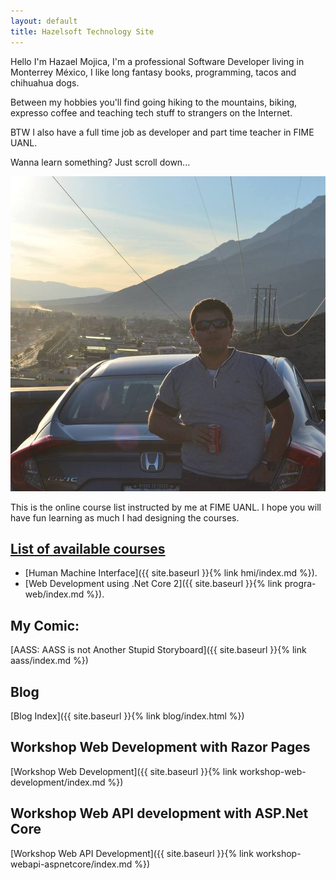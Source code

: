 ```yaml
---
layout: default
title: Hazelsoft Technology Site
---
```


Hello I'm Hazael Mojica, I'm a professional Software Developer living in Monterrey México, I like long fantasy books, programming, tacos and chihuahua dogs.

Between my hobbies you'll find going hiking to the mountains, biking, expresso coffee and teaching tech stuff to strangers on the Internet.

BTW I also have a full time job as developer and part time teacher in FIME UANL.

Wanna learn something? Just scroll down...

![](assets/images/yomerengues.jpg)

This is the online course list instructed by me at FIME UANL. I hope you will have fun learning as much I had designing the courses.

## [List of available courses](#header-1)
* [Human Machine Interface]({{ site.baseurl }}{% link hmi/index.md %}).
* [Web Development using .Net Core 2]({{ site.baseurl }}{% link progra-web/index.md %}).

## My Comic:

[AASS: AASS is not Another Stupid Storyboard]({{ site.baseurl }}{% link aass/index.md %})

## Blog
[Blog Index]({{ site.baseurl }}{% link blog/index.html %})

## Workshop Web Development with Razor Pages
[Workshop Web Development]({{ site.baseurl }}{% link workshop-web-development/index.md %})

## Workshop Web API development with ASP.Net Core
[Workshop Web API Development]({{ site.baseurl }}{% link workshop-webapi-aspnetcore/index.md %})